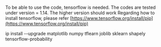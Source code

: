 To be able to use the code, tensorflow is needed. 
The codes are tested under version = 1.14. The higher version should work
Regarding how to install tensorflow, please refer 
[https://www.tensorflow.org/install/pip](https://www.tensorflow.org/install/pip)

ip install --upgrade matplotlib numpy tflearn joblib sklearn shapely tensorflow-probability